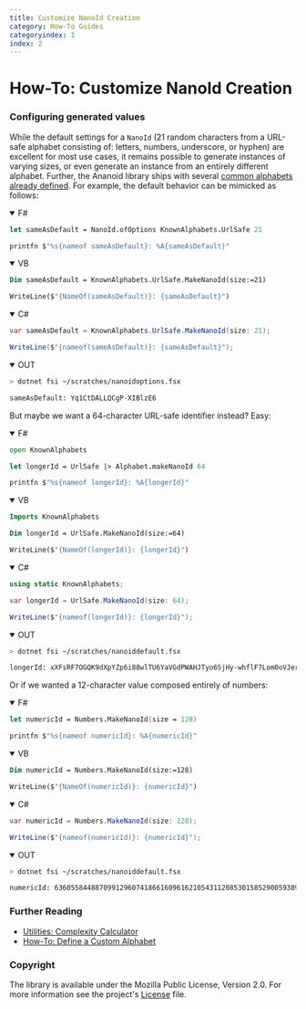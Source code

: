 ```yaml
---
title: Customize NanoId Creation
category: How-To Guides
categoryindex: 1
index: 2
---
```


How-To: Customize NanoId Creation
===

### Configuring generated values

While the default settings for a `NanoId` (21 random characters from a URL-safe
alphabet consisting of: letters, numbers, underscore, or hyphen) are excellent
for most use cases, it remains possible to generate instances of varying sizes,
or even generate an instance from an entirely different alphabet. Further, the
Ananoid library ships with several [common alphabets already defined][1].
For example, the default behavior can be mimicked as follows:

<div class="lang-bar">
<details open class="lang-block">
<summary>F#</summary>

```fsharp
let sameAsDefault = NanoId.ofOptions KnownAlphabets.UrlSafe 21

printfn $"%s{nameof sameAsDefault}: %A{sameAsDefault}"
```
</details>

<details open class="lang-block">
<summary>VB</summary>

```vb
Dim sameAsDefault = KnownAlphabets.UrlSafe.MakeNanoId(size:=21)

WriteLine($"{NameOf(sameAsDefault)}: {sameAsDefault}")
```
</details>

<details open class="lang-block">
<summary>C#</summary>

```csharp
var sameAsDefault = KnownAlphabets.UrlSafe.MakeNanoId(size: 21);

WriteLine($"{nameof(sameAsDefault)}: {sameAsDefault}");
```
</details>

<details open class="lang-block console">
<summary>OUT</summary>

```sh
> dotnet fsi ~/scratches/nanoidoptions.fsx

sameAsDefault: Yq1CtDALLQCgP-XIBlzE6
```
</details>
</div>

But maybe we want a 64-character URL-safe identifier instead? Easy:

<div class="lang-bar">
<details open class="lang-block">
<summary>F#</summary>

```fsharp
open KnownAlphabets

let longerId = UrlSafe |> Alphabet.makeNanoId 64

printfn $"%s{nameof longerId}: %A{longerId}"
```
</details>

<details open class="lang-block">
<summary>VB</summary>

```vb
Imports KnownAlphabets

Dim longerId = UrlSafe.MakeNanoId(size:=64)

WriteLine($"{NameOf(longerId)}: {longerId}")
```
</details>

<details open class="lang-block">
<summary>C#</summary>

```csharp
using static KnownAlphabets;

var longerId = UrlSafe.MakeNanoId(size: 64);

WriteLine($"{nameof(longerId)}: {longerId}");
```
</details>

<details open class="lang-block console">
<summary>OUT</summary>

```sh
> dotnet fsi ~/scratches/nanoiddefault.fsx

longerId: xXFsRF7OGQK9dXpYZp6i88wlTU6YaVGdPWAHJTyo6SjHy-whflF7Lom0oVJerVoM
```
</details>
</div>

Or if we wanted a 12-character value composed entirely of numbers:

<div class="lang-bar">
<details open class="lang-block">
<summary>F#</summary>

```fsharp
let numericId = Numbers.MakeNanoId(size = 128)

printfn $"%s{nameof numericId}: %A{numericId}"
```
</details>

<details open class="lang-block">
<summary>VB</summary>

```vb
Dim numericId = Numbers.MakeNanoId(size:=128)

WriteLine($"{NameOf(numericId)}: {numericId}")
```
</details>

<details open class="lang-block">
<summary>C#</summary>

```csharp
var numericId = Numbers.MakeNanoId(size: 128);

WriteLine($"{nameof(numericId)}: {numericId}");
```
</details>

<details open class="lang-block console">
<summary>OUT</summary>

```sh
> dotnet fsi ~/scratches/nanoiddefault.fsx

numericId: 63605584488709912960741866160961621054311208530158529005938917360552694066372962792631604006204502313290707959512413672018143848
```
</details>
</div>

### Further Reading

+ [Utilities: Complexity Calculator][1]
+ [How-To: Define a Custom Alphabet][2]

### Copyright
The library is available under the Mozilla Public License, Version 2.0.
For more information see the project's [License][0] file.


[0]: https://github.com/pblasucci/ananoid/blob/main/LICENSE.txt
[1]: ../explanations/complexity.html
[2]: ../guides/definecustom.html
